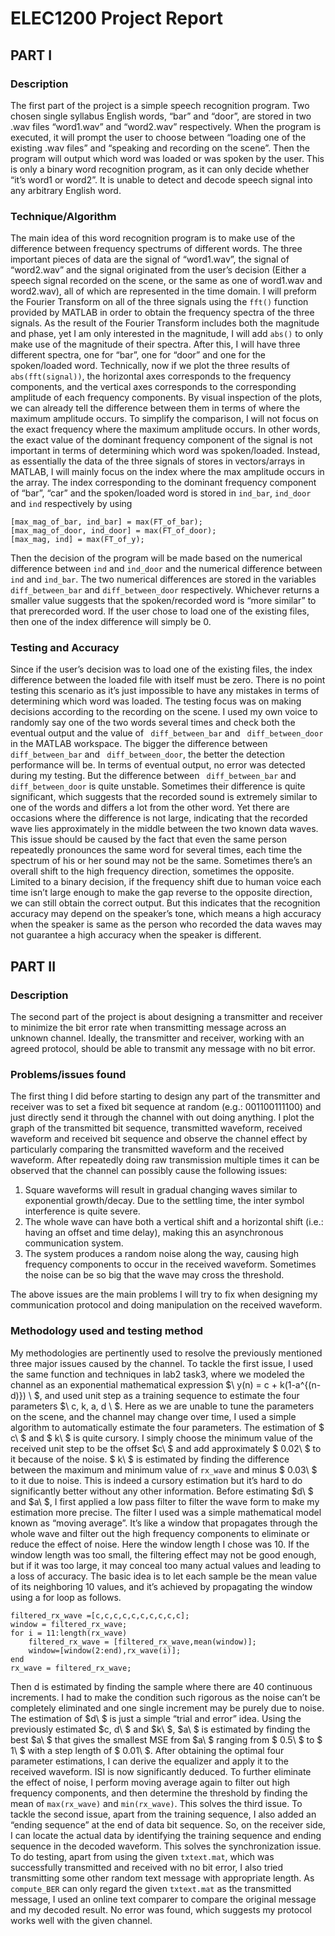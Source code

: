 # **ELEC1200 Project Report**
## **PART I**
### **Description**
The first part of the project is a simple speech recognition program. Two chosen single syllabus English words, “bar” and “door”, are stored in two .wav files “word1.wav” and “word2.wav” respectively. When the program is executed, it will prompt the user to choose between “loading one of the existing .wav files” and “speaking and recording on the scene”. Then the program will output which word was loaded or was spoken by the user. This is only a binary word recognition program, as it can only decide whether “it’s word1 or word2”. It is unable to detect and decode speech signal into any arbitrary English word.
### **Technique/Algorithm**
The main idea of this word recognition program is to make use of the difference between frequency spectrums of different words. The three important pieces of data are the signal of “word1.wav”, the signal of “word2.wav” and the signal originated from the user’s decision (Either a speech signal recorded on the scene, or the same as one of word1.wav and word2.wav), all of which are represented in the time domain. I will preform the Fourier Transform on all of the three signals using the `fft()` function provided by MATLAB in order to obtain the frequency spectra of the three signals. As the result of the Fourier Transform includes both the magnitude and phase, yet I am only interested in the magnitude, I will add `abs()` to only make use of the magnitude of their spectra. After this, I will have three different spectra, one for “bar”, one for “door” and one for the spoken/loaded word. Technically, now if we plot the three results of `abs(fft(signal))`, the horizontal axes corresponds to the frequency components, and the vertical axes corresponds to the corresponding amplitude of each frequency components. By visual inspection of the plots, we can already tell the difference between them in terms of where the maximum amplitude occurs. To simplify the comparison, I will not focus on the exact frequency where the maximum amplitude occurs. In other words, the exact value of the dominant frequency component of the signal is not important in terms of determining which word was spoken/loaded. Instead, as essentially the data of the three signals of stores in vectors/arrays in MATLAB, I will mainly focus on the index where the max amplitude occurs in the array. The index corresponding to the dominant frequency component of “bar”, “car” and the spoken/loaded word is stored in `ind_bar`, `ind_door` and `ind` respectively by using 
```
[max_mag_of_bar, ind_bar] = max(FT_of_bar); 
[max_mag_of_door, ind_door] = max(FT_of_door);
[max_mag, ind] = max(FT_of_y);
```
Then the decision of the program will be made based on the numerical difference between `ind` and `ind_door` and the numerical difference between `ind` and `ind_bar`. The two numerical differences are stored in the variables `diff_between_bar` and `diff_between_door` respectively. Whichever returns a smaller value suggests that the spoken/recorded word is “more similar” to that prerecorded word. If the user chose to load one of the existing files, then one of the index difference will simply be 0. 
### **Testing and Accuracy**
Since if the user’s decision was to load one of the existing files, the index difference between the loaded file with itself must be zero. There is no point testing this scenario as it’s just impossible to have any mistakes in terms of determining which word was loaded. The testing focus was on making decisions according to the recording on the scene. I used my own voice to randomly say one of the two words several times and check both the eventual output and the value of ` diff_between_bar` and ` diff_between_door` in the MATLAB workspace. The bigger the difference between ` diff_between_bar` and ` diff_between_door`, the better the detection performance will be. In terms of eventual output, no error was detected during my testing. But the difference between ` diff_between_bar` and ` diff_between_door` is quite unstable. Sometimes their difference is quite significant, which suggests that the recorded sound is extremely similar to one of the words and differs a lot from the other word. Yet there are occasions where the difference is not large, indicating that the recorded wave lies approximately in the middle between the two known data waves. This issue should be caused by the fact that even the same person repeatedly pronounces the same word for several times, each time the spectrum of his or her sound may not be the same. Sometimes there’s an overall shift to the high frequency direction, sometimes the opposite. Limited to a binary decision, if the frequency shift due to human voice each time isn’t large enough to make the gap reverse to the opposite direction, we can still obtain the correct output. But this indicates that the recognition accuracy may depend on the speaker’s tone, which means a high accuracy when the speaker is same as the person who recorded the data waves may not guarantee a high accuracy when the speaker is different.
## **PART II**
### **Description**
The second part of the project is about designing a transmitter and receiver to minimize the bit error rate when transmitting message across an unknown channel. Ideally, the transmitter and receiver, working with an agreed protocol, should be able to transmit any message with no bit error.
### **Problems/issues found**
The first thing I did before starting to design any part of the transmitter and receiver was to set a fixed bit sequence at random (e.g.: 001100111100) and just directly send it through the channel with out doing anything. I plot the graph of the transmitted bit sequence, transmitted waveform, received waveform and received bit sequence and observe the channel effect by particularly comparing the transmitted waveform and the received waveform. After repeatedly doing raw transmission multiple times it can be observed that the channel can possibly cause the following issues: 

1. Square waveforms will result in gradual changing waves similar to exponential growth/decay. Due to the settling time, the inter symbol interference is quite severe.
2. The whole wave can have both a vertical shift and a horizontal shift (i.e.: having an offset and time delay), making this an asynchronous communication system.
3. The system produces a random noise along the way, causing high frequency components to occur in the received waveform. Sometimes the noise can be so big that the wave may cross the threshold.


The above issues are the main problems I will try to fix when designing my communication protocol and doing manipulation on the received waveform.
### **Methodology used and testing method**
My methodologies are pertinently used to resolve the previously mentioned three major issues caused by the channel. To tackle the first issue, I used the same function and techniques in lab2 task3, where we modeled the channel as an exponential mathematical expression $\ y(n) = c + k(1-a^{(n-d)}) \ $, and used unit step as a training sequence to estimate the four parameters $\ c, k, a, d \ $. Here as we are unable to tune the parameters on the scene, and the channel may change over time, I used a simple algorithm to automatically estimate the four parameters. The estimation of $ c\ $ and $ k\ $ is quite cursory. I simply choose the minimum value of the received unit step to be the offset $c\ $ and add approximately $ 0.02\ $ to it because of the noise. $ k\ $ is estimated by finding the difference between the maximum and minimum value of `rx_wave` and minus $ 0.03\ $ to it due to noise. This is indeed a cursory estimation but it’s hard to do significantly better without any other information. Before estimating $d\ $ and $a\ $, I first applied a low pass filter to filter the wave form to make my estimation more precise. The filter I used was a simple mathematical model known as “moving average”. It’s like a window that propagates through the whole wave and filter out the high frequency components to eliminate or reduce the effect of noise. Here the window length I chose was 10. If the window length was too small, the filtering effect may not be good enough, but if it was too large, it may conceal too many actual values and leading to a loss of accuracy. The basic idea is to let each sample be the mean value of its neighboring 10 values, and it’s achieved by propagating the window using a for loop as follows. 
```
filtered_rx_wave =[c,c,c,c,c,c,c,c,c,c];
window = filtered_rx_wave;
for i = 11:length(rx_wave)
    filtered_rx_wave = [filtered_rx_wave,mean(window)];
    window=[window(2:end),rx_wave(i)]; 
end
rx_wave = filtered_rx_wave;
```
Then d is estimated by finding the sample where there are 40 continuous increments. I had to make the condition such rigorous as the noise can’t be completely eliminated and one single increment may be purely due to noise. The estimation of $d\ $ is just a simple “trial and error” idea. Using the previously estimated $c, d\ $ and $k\ $, $a\ $ is estimated by finding the best $a\ $ that gives the smallest MSE from $a\ $ ranging from $ 0.5\ $ to $ 1\ $ with a step length of $ 0.01\ $. After obtaining the optimal four parameter estimations, I can derive the equalizer and apply it to the received waveform. ISI is now significantly deduced. To further eliminate the effect of noise, I perform moving average again to filter out high frequency components, and then determine the threshold by finding the mean of `max(rx_wave)` and `min(rx_wave)`. This solves the third issue. To tackle the second issue, apart from the training sequence, I also added an “ending sequence” at the end of data bit sequence. So, on the receiver side, I can locate the actual data by identifying the training sequence and ending sequence in the decoded waveform. This solves the synchronization issue. To do testing, apart from using the given `txtext.mat`, which was successfully transmitted and received with no bit error, I also tried transmitting some other random text message with appropriate length. As `compute_BER` can only regard the given `txtext.mat` as the transmitted message, I used an online text comparer to compare the original message and my decoded result. No error was found, which suggests my protocol works well with the given channel. 